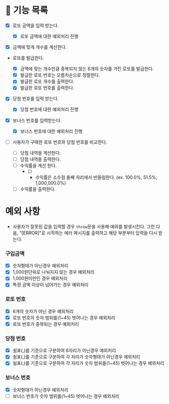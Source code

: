# 🚀 기능 목록

- [x] 로또 금액을 입력 받는다.

  - [x] 로또 금액에 대한 예외처리 진행

- [x] 금액에 맞게 개수를 계산한다.

- 로또를 발급한다.

  - [x] 금액에 맞는 개수만큼 중복되지 않는 6개의 숫자를 가진 로또를 발급한다.
  - [x] 발급한 로또 번호는 오름차순으로 정렬한다.
  - [x] 발급한 로또 개수를 출력한다.
  - [x] 발급한 로또 번호를 출력한다.

- [x] 당첨 번호를 입력 받는다.

  - [x] 당첨 번호에 대한 예외처리 진행

- [x] 보너스 번호를 입력받는다.

  - [x] 보너스 번호에 대한 예외처리 진행

- [ ] 사용자가 구매한 로또 번호와 당첨 번호를 비교한다.
  - [ ] 당첨 내역을 계산한다.
  - [ ] 당첨 내역을 출력한다.
  - [ ] 수익률을 계산 한다.
    - [ ] - 수익률은 소수점 둘째 자리에서 반올림한다. (ex. 100.0%, 51.5%, 1,000,000.0%)
  - [ ] 수익률을 출력한다.

# 예외 사항

- 사용자가 잘못된 값을 입력할 경우 `throw`문을 사용해 예외를 발생시킨다. 그런 다음, "[ERROR]"로 시작하는 에러 메시지를 출력하고 해당 부분부터 입력을 다시 받는다.

### 구입금액

- [x] 숫자형태가 아닌경우 예외처리
- [x] 1,000원단위로 나눠지지 않는 경우 예외처리
- [x] 1,000원미만인 경우 예외처리
- [x] 특정 금액 이상이 넘어가는 경우 예외처리

### 로또 번호

- [x] 6개의 숫자가 아닌 경우 예외처리
- [x] 로또 번호의 숫자 범위를(1~45) 벗어나는 경우 예외처리
- [x] 로또 번호가 중복되는 경우 예외처리

### 당첨 번호

- [x] 쉼표(,)를 기준으로 구분하여 6자리가 아닌경우 예외처리
- [x] 쉼표(,)를 기준으로 구분하여 각 자리가 숫자형태가 아닌경우 예외처리
- [x] 쉼표(,)를 기준으로 구분하여 각 자리가 숫자 범위를(1~45) 벗어나는 경우 예외처리

### 보너스 번호

- [x] 숫자형태가 아닌경우 예외처리
- [ ] 보너스 번호가 숫자 범위를(1~45) 벗어나는 경우 예외처리
